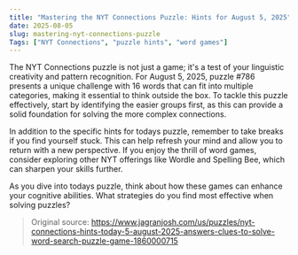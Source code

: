 ```yaml
---
title: "Mastering the NYT Connections Puzzle: Hints for August 5, 2025"
date: 2025-08-05
slug: mastering-nyt-connections-puzzle
Tags: ["NYT Connections", "puzzle hints", "word games"]
---
```


The NYT Connections puzzle is not just a game; it's a test of your linguistic creativity and pattern recognition. For August 5, 2025, puzzle #786 presents a unique challenge with 16 words that can fit into multiple categories, making it essential to think outside the box. To tackle this puzzle effectively, start by identifying the easier groups first, as this can provide a solid foundation for solving the more complex connections.

In addition to the specific hints for todays puzzle, remember to take breaks if you find yourself stuck. This can help refresh your mind and allow you to return with a new perspective. If you enjoy the thrill of word games, consider exploring other NYT offerings like Wordle and Spelling Bee, which can sharpen your skills further. 

As you dive into todays puzzle, think about how these games can enhance your cognitive abilities. What strategies do you find most effective when solving puzzles?
> Original source: https://www.jagranjosh.com/us/puzzles/nyt-connections-hints-today-5-august-2025-answers-clues-to-solve-word-search-puzzle-game-1860000715